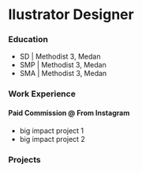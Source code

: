 # Ilustrator Designer

### Education
- SD | Methodist 3, Medan
- SMP | Methodist 3, Medan
- SMA | Methodist 3, Medan

### Work Experience
#### Paid Commission @ From Instagram
- big impact project 1
- big impact project 2

### Projects
